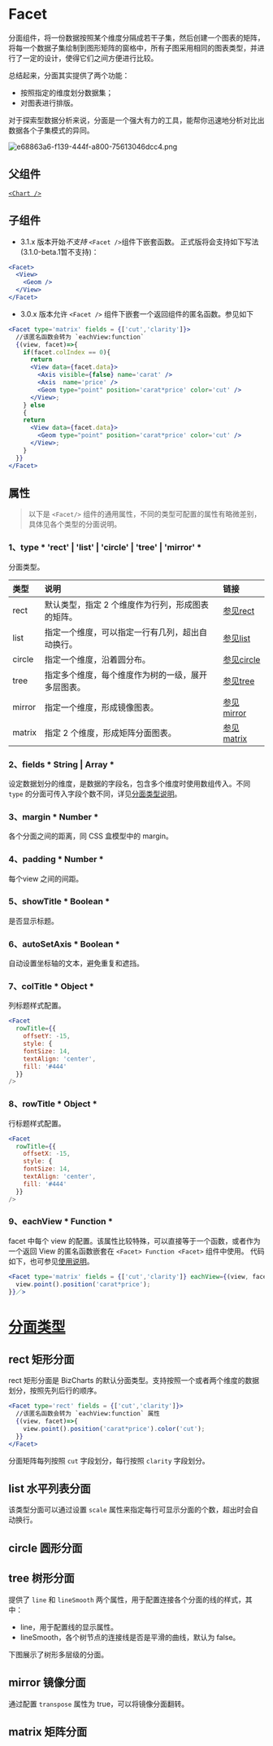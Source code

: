 
# Facet
分面组件，将一份数据按照某个维度分隔成若干子集，然后创建一个图表的矩阵，将每一个数据子集绘制到图形矩阵的窗格中，所有子图采用相同的图表类型，并进行了一定的设计，使得它们之间方便进行比较。

总结起来，分面其实提供了两个功能：
- 按照指定的维度划分数据集；
- 对图表进行排版。


对于探索型数据分析来说，分面是一个强大有力的工具，能帮你迅速地分析对比出数据各个子集模式的异同。

![e68863a6-f139-444f-a800-75613046dcc4.png](https://gw.alipayobjects.com/zos/rmsportal/HlUJdjfYCEeeOKsBREnp.png)

<span id="shuoming"></span>

## 父组件
[`<Chart />`](chart.md) 

## 子组件
- 3.1.x 版本开始*不支持* `<Facet />`组件下嵌套函数。
正式版将会支持如下写法(3.1.0-beta.1暂不支持)：
```jsx
<Facet>
  <View>
    <Geom />
  </View>
</Facet>
```
- 3.0.x 版本允许 `<Facet />` 组件下嵌套一个返回组件的匿名函数。参见如下
```jsx
<Facet type='matrix' fields = {['cut','clarity']}>
  //该匿名函数会转为 `eachView:function`
  {(view, facet)=>{
    if(facet.colIndex == 0){
	  return
	  <View data={facet.data}>
		<Axis visible={false} name='carat' />
		<Axis  name='price' />
		<Geom type="point" position='carat*price' color='cut' />
	  </View>;
	} else
	{
	return
	  <View data={facet.data}>
	    <Geom type="point" position='carat*price' color='cut' />
	  </View>;
	}
  }}
</Facet>
```

## 属性
>以下是 `<Facet/>` 组件的通用属性，不同的类型可配置的属性有略微差别，具体见各个类型的分面说明。

### 1、type 	* 'rect' | 'list' | 'circle' | 'tree' | 'mirror' *
分面类型。

|类型	|说明| 链接|
|  :--  |  :--  | :--|
|rect	|默认类型，指定 2 个维度作为行列，形成图表的矩阵。| [参见rect](#rect) |
|list	|指定一个维度，可以指定一行有几列，超出自动换行。| [参见list](#list) |
|circle	|指定一个维度，沿着圆分布。| [参见circle](#circle) |
|tree	|指定多个维度，每个维度作为树的一级，展开多层图表。| [参见tree](#tree) |
|mirror	|指定一个维度，形成镜像图表。| [参见mirror](#mirror) |
|matrix	|指定 2 个维度，形成矩阵分面图表。| [参见matrix](#matrix) |

### 2、fields 	* String | Array *
设定数据划分的维度，是数据的字段名，包含多个维度时使用数组传入。不同 `type` 的分面可传入字段个数不同，详见[分面类型说明](#facetType)。

### 3、margin 	* Number *
各个分面之间的距离，同 CSS 盒模型中的 margin。

### 4、padding 	* Number *
每个view 之间的间距。

### 5、showTitle 	* Boolean *
是否显示标题。

### 6、autoSetAxis 	* Boolean *
自动设置坐标轴的文本，避免重复和遮挡。

### 7、colTitle 	* Object *
列标题样式配置。
```jsx
<Facet
  rowTitle={{
	offsetY: -15,
	style: {
	fontSize: 14,
	textAlign: 'center',
	fill: '#444'
  }}
/>
```

### 8、rowTitle 	* Object *
行标题样式配置。
```jsx
<Facet
  rowTitle={{
	offsetX: -15,
	style: {
	fontSize: 14,
	textAlign: 'center',
	fill: '#444'
  }}
/>
```

### 9、eachView 	* Function *
facet 中每个 view 的配置。该属性比较特殊，可以直接等于一个函数，或者作为一个返回 View 的匿名函数嵌套在 `<Facet> Function <Facet>` 组件中使用。
代码如下，也可参见[使用说明](#shuoming)。
```jsx
<Facet type='matrix' fields = {['cut','clarity']} eachView={(view, facet) => {
  view.point().position('carat*price');
}}／>
```

<span id="facetType"></span>
# [分面类型](#facetType)

<span id="rect"></span>
## rect 矩形分面
rect 矩形分面是 BizCharts 的默认分面类型。支持按照一个或者两个维度的数据划分，按照先列后行的顺序。
```jsx
<Facet type='rect' fields = {['cut','clarity']}>
  //该匿名函数会转为 `eachView:function` 属性
  {(view, facet)=>{
    view.point().position('carat*price').color('cut');
  }}
</Facet>
```
分面矩阵每列按照 `cut` 字段划分，每行按照 `clarity` 字段划分。

<span id="list"></span>
## list 水平列表分面
该类型分面可以通过设置 `scale` 属性来指定每行可显示分面的个数，超出时会自动换行。

<span id="circle"></span>
## circle 圆形分面

<span id="tree"></span>
## tree 树形分面
提供了 `line` 和 `lineSmooth` 两个属性，用于配置连接各个分面的线的样式，其中：

- line，用于配置线的显示属性。
- lineSmooth，各个树节点的连接线是否是平滑的曲线，默认为 false。

下图展示了树形多层级的分面。

<span id="mirror"></span>
## mirror 镜像分面
通过配置 `transpose` 属性为 true，可以将镜像分面翻转。

<span id="matrix"></span>
## matrix 矩阵分面
